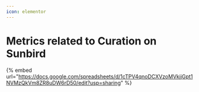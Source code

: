 ```yaml
---
icon: elementor
---
```


# Metrics related to Curation on Sunbird



{% embed url="https://docs.google.com/spreadsheets/d/1cTPV4qnoDCXVzoMVkjjGpt1NVMzQkVm8ZR8uDW6rD50/edit?usp=sharing" %}
